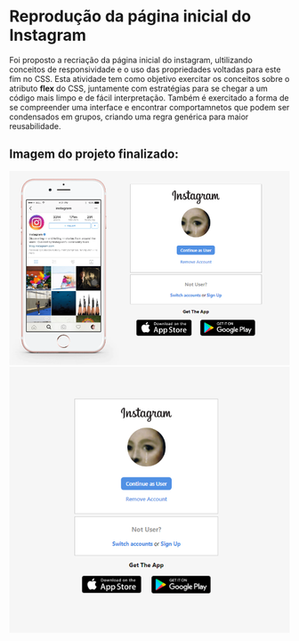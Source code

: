 # Reprodução da página inicial do Instagram

Foi proposto a recriação da página inicial do instagram, ultilizando conceitos de responsividade e o uso das propriedades voltadas para este fim no CSS. 
Esta atividade tem como objetivo exercitar os conceitos sobre o atributo **flex** do CSS, juntamente com estratégias para se chegar a um código mais limpo e de fácil interpretação. Também é exercitado a forma de se compreender uma interface e encontrar comportamnetos que podem ser condensados em grupos, criando uma regra genérica para maior reusabilidade.

## Imagem do projeto finalizado:
![pré-visualização tela inteira](pre1.png)
![pré-visualização responsiva, celular](pre2.png)
